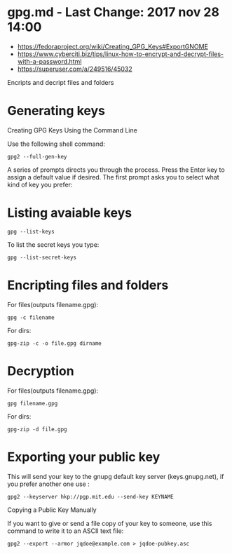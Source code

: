 # gpg.md - Last Change: 2017 nov 28 14:00
+ https://fedoraproject.org/wiki/Creating_GPG_Keys#ExportGNOME
+ https://www.cyberciti.biz/tips/linux-how-to-encrypt-and-decrypt-files-with-a-password.html
+ https://superuser.com/a/249516/45032

Encripts and decript files and folders

# Generating keys
Creating GPG Keys Using the Command Line

Use the following shell command:

    gpg2 --full-gen-key


A series of prompts directs you through the process. Press the Enter key to
assign a default value if desired. The first prompt asks you to select what
kind of key you prefer:

# Listing avaiable keys

    gpg --list-keys


To list the secret keys you type:

    gpg --list-secret-keys


# Encripting files and folders
For files(outputs filename.gpg):

    gpg -c filename

For dirs:

    gpg-zip -c -o file.gpg dirname

# Decryption

For files(outputs filename.gpg):

    gpg filename.gpg

For dirs:

    gpg-zip -d file.gpg

# Exporting your public key
This will send your key to the gnupg default key server (keys.gnupg.net), if
you prefer another one use :

    gpg2 --keyserver hkp://pgp.mit.edu --send-key KEYNAME

Copying a Public Key Manually

If you want to give or send a file copy of your key to someone, use this command to write it to an ASCII text file:

    gpg2 --export --armor jqdoe@example.com > jqdoe-pubkey.asc

